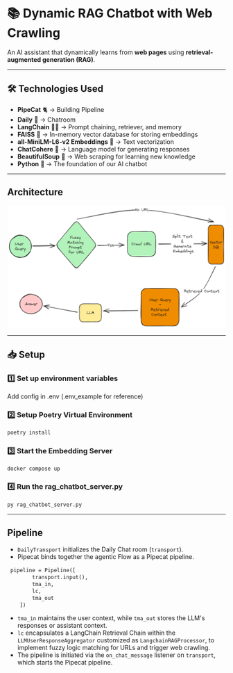 # 📚 Dynamic RAG Chatbot with Web Crawling

An AI assistant that dynamically learns from **web pages** using **retrieval-augmented generation (RAG)**.  

---

## 🛠️ Technologies Used
- **PipeCat** 🐈 → Building Pipeline
- **Daily** 💬 → Chatroom
- **LangChain** 🦜🔗 → Prompt chaining, retriever, and memory  
- **FAISS** 🏪 → In-memory vector database for storing embeddings  
- **all-MiniLM-L6-v2  Embeddings** 🤖 → Text vectorization  
- **ChatCohere** 🧠 → Language model for generating responses  
- **BeautifulSoup** 🍜 → Web scraping for learning new knowledge  
- **Python** 🐍 → The foundation of our AI chatbot  

---
## Architecture

<img src="workflow.png" alt="grid"><br>

---

## 📥 Setup

### 1️⃣ Set up environment variables
Add config in .env (.env_example for reference)

### 2️⃣ Setup Poetry Virtual Environment
```bash
poetry install
```

### 3️⃣ Start the Embedding Server
```
docker compose up
```

### 4️⃣ Run the rag_chatbot_server.py
```bash
py rag_chatbot_server.py
```

---

## Pipeline

- ```DailyTransport``` initializes the Daily Chat room (```transport```).
- Pipecat binds together the agentic Flow as a Pipecat pipeline.
```
 pipeline = Pipeline([
        transport.input(),
        tma_in,
        lc,
        tma_out
    ])
```
- ```tma_in``` maintains the user context, while ```tma_out``` stores the LLM's responses or assistant context.
- ```lc``` encapsulates a LangChain Retrieval Chain within the ```LLMUserResponseAggregator``` customized as ```LangchainRAGProcessor```, to implement fuzzy logic matching for URLs and trigger web crawling.
- The pipeline is initiated via the ```on_chat_message``` listener on ```transport```, which starts the Pipecat pipeline.

